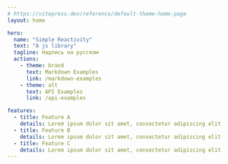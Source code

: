 ```yaml
---
# https://vitepress.dev/reference/default-theme-home-page
layout: home

hero:
  name: "Simple Reactivity"
  text: "A js library"
  tagline: Надпись на русском
  actions:
    - theme: brand
      text: Markdown Examples
      link: /markdown-examples
    - theme: alt
      text: API Examples
      link: /api-examples

features:
  - title: Feature A
    details: Lorem ipsum dolor sit amet, consectetur adipiscing elit
  - title: Feature B
    details: Lorem ipsum dolor sit amet, consectetur adipiscing elit
  - title: Feature C
    details: Lorem ipsum dolor sit amet, consectetur adipiscing elit
---
```


